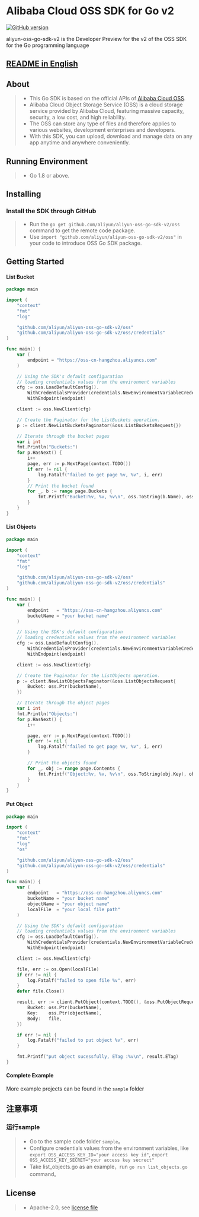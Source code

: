 # Alibaba Cloud OSS SDK for Go v2

[![GitHub version](https://badge.fury.io/gh/aliyun%2Faliyun-oss-go-sdk-v2.svg)](https://badge.fury.io/gh/aliyun%2Faliyun-oss-go-sdk-v2)

aliyun-oss-go-sdk-v2 is the Developer Preview for the v2 of the OSS SDK for the Go programming language

## [README in English](https://github.com/aliyun/aliyun-oss-go-sdk-v2/blob/master/README.md)

## About
> - This Go SDK is based on the official APIs of [Alibaba Cloud OSS](http://www.aliyun.com/product/oss/).
> - Alibaba Cloud Object Storage Service (OSS) is a cloud storage service provided by Alibaba Cloud, featuring massive capacity, security, a low cost, and high reliability. 
> - The OSS can store any type of files and therefore applies to various websites, development enterprises and developers.
> - With this SDK, you can upload, download and manage data on any app anytime and anywhere conveniently. 

## Running Environment
> - Go 1.8 or above. 

## Installing
### Install the SDK through GitHub
> - Run the `go get github.com/aliyun/aliyun-oss-go-sdk-v2/oss` command to get the remote code package.
> - Use `import "github.com/aliyun/aliyun-oss-go-sdk-v2/oss"` in your code to introduce OSS Go SDK package.

## Getting Started
#### List Bucket
```go
package main

import (
	"context"
	"fmt"
	"log"

	"github.com/aliyun/aliyun-oss-go-sdk-v2/oss"
	"github.com/aliyun/aliyun-oss-go-sdk-v2/oss/credentials"
)

func main() {
	var (
		endpoint = "https://oss-cn-hangzhou.aliyuncs.com"
	)

	// Using the SDK's default configuration
	// loading credentials values from the environment variables
	cfg := oss.LoadDefaultConfig().
		WithCredentialsProvider(credentials.NewEnvironmentVariableCredentialsProvider()).
		WithEndpoint(endpoint)

	client := oss.NewClient(cfg)

	// Create the Paginator for the ListBuckets operation.
	p := client.NewListBucketsPaginator(&oss.ListBucketsRequest{})

	// Iterate through the bucket pages
	var i int
	fmt.Println("Buckets:")
	for p.HasNext() {
		i++
		page, err := p.NextPage(context.TODO())
		if err != nil {
			log.Fatalf("failed to get page %v, %v", i, err)
		}
		// Print the bucket found
		for _, b := range page.Buckets {
			fmt.Printf("Bucket:%v, %v, %v\n", oss.ToString(b.Name), oss.ToString(b.StorageClass), oss.ToString(b.Location))
		}
	}
}
```

#### List Objects
```go
package main

import (
	"context"
	"fmt"
	"log"

	"github.com/aliyun/aliyun-oss-go-sdk-v2/oss"
	"github.com/aliyun/aliyun-oss-go-sdk-v2/oss/credentials"
)

func main() {
	var (
		endpoint   = "https://oss-cn-hangzhou.aliyuncs.com"
		bucketName = "your bucket name"
	)

	// Using the SDK's default configuration
	// loading credentials values from the environment variables
	cfg := oss.LoadDefaultConfig().
		WithCredentialsProvider(credentials.NewEnvironmentVariableCredentialsProvider()).
		WithEndpoint(endpoint)

	client := oss.NewClient(cfg)

	// Create the Paginator for the ListObjects operation.
	p := client.NewListObjectsPaginator(&oss.ListObjectsRequest{
		Bucket: oss.Ptr(bucketName),
	})

	// Iterate through the object pages
	var i int
	fmt.Println("Objects:")
	for p.HasNext() {
		i++

		page, err := p.NextPage(context.TODO())
		if err != nil {
			log.Fatalf("failed to get page %v, %v", i, err)
		}

		// Print the objects found
		for _, obj := range page.Contents {
			fmt.Printf("Object:%v, %v, %v\n", oss.ToString(obj.Key), obj.Size, oss.ToTime(obj.LastModified))
		}
	}
}
```

#### Put Object
```go
package main

import (
	"context"
	"fmt"
	"log"
	"os"

	"github.com/aliyun/aliyun-oss-go-sdk-v2/oss"
	"github.com/aliyun/aliyun-oss-go-sdk-v2/oss/credentials"
)

func main() {
	var (
		endpoint   = "https://oss-cn-hangzhou.aliyuncs.com"
		bucketName = "your bucket name"
		objectName = "your object name"
		localFile  = "your local file path"
	)

	// Using the SDK's default configuration
	// loading credentials values from the environment variables
	cfg := oss.LoadDefaultConfig().
		WithCredentialsProvider(credentials.NewEnvironmentVariableCredentialsProvider()).
		WithEndpoint(endpoint)

	client := oss.NewClient(cfg)

	file, err := os.Open(localFile)
	if err != nil {
		log.Fatalf("failed to open file %v", err)
	}
	defer file.Close()

	result, err := client.PutObject(context.TODO(), &oss.PutObjectRequest{
		Bucket: oss.Ptr(bucketName),
		Key:    oss.Ptr(objectName),
		Body:   file,
	})

	if err != nil {
		log.Fatalf("failed to put object %v", err)
	}

	fmt.Printf("put object sucessfully, ETag :%v\n", result.ETag)
}
```

#### Complete Example
More example projects can be found in the `sample` folder 

## 注意事项
### 运行sample
> - Go to the sample code folder `sample`。
> - Configure credentials values from the environment variables, like `export OSS_ACCESS_KEY_ID="your access key id"`, `export OSS_ACCESS_KEY_SECRET="your access key secrect"`
> - Take list_objects.go as an example，run `go run list_objects.go` command。

## License
> - Apache-2.0, see [license file](LICENSE)
